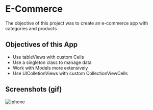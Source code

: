# E-Commerce

The objective of this project was to create an e-commerce app with categories and products

## Objectives of this App

* Use tableViews with custom Cells
* Use a singleton class to manage data
* Work with Models more extensively
* Use UIColletionViews with custom CollectionViewCells

## Screenshots (gif)

![iphone](./images/demo.gif)
